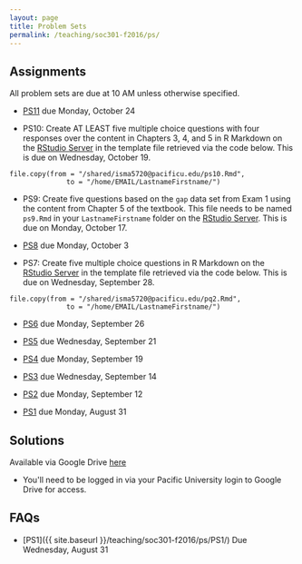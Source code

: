 ```yaml
---
layout: page
title: Problem Sets
permalink: /teaching/soc301-f2016/ps/
---
```


## Assignments

All problem sets are due at 10 AM unless otherwise specified.

- [PS11](https://goo.gl/forms/q1u3373tIbikhQda2) due Monday, October 24

- PS10: Create AT LEAST five multiple choice questions with four responses over the content in Chapters 3, 4, and 5 in R Markdown on the [RStudio Server](http://beta.rstudio.org) in the template file retrieved via the code below.  This is due on Wednesday, October 19.

```
file.copy(from = "/shared/isma5720@pacificu.edu/ps10.Rmd",
              to = "/home/EMAIL/LastnameFirstname/")
```              

- PS9:  Create five questions based on the `gap` data set from Exam 1 using the content from Chapter 5 of the textbook.  This file needs to be named `ps9.Rmd` in your `LastnameFirstname` folder on the [RStudio Server](http://beta.rstudio.org).  This is due on Monday, October 17.

- [PS8](https://goo.gl/forms/LSH83PVgzY5yRfdy1) due Monday, October 3

- PS7:  Create five multiple choice questions in R Markdown on the [RStudio Server](http://beta.rstudio.org) in the template file retrieved via the code below.  This is due on Wednesday, September 28.

```
file.copy(from = "/shared/isma5720@pacificu.edu/pq2.Rmd",
              to = "/home/EMAIL/LastnameFirstname/")
```

- [PS6](https://goo.gl/forms/7gc6EJCZ6TwgT2h02) due Monday, September 26

- [PS5](https://goo.gl/forms/ZEn8SSVtExPEdK7d2) due Wednesday, September 21

- [PS4](https://goo.gl/forms/2G0yEpizdkVKUZy23) due Monday, September 19

- [PS3](https://goo.gl/forms/o7QGf58SIfGsH8jx1) due Wednesday, September 14

- [PS2](https://goo.gl/forms/zU8naLMVGPvAaP7L2) due Monday, September 12

- [PS1](https://goo.gl/forms/VnJ9Xq82ZTBvT0lo1) due Monday, August 31

## Solutions

Available via Google Drive [here](https://drive.google.com/drive/folders/0BzYa-c4YSiejOUt6NkNyS0ZlUzA?usp=sharing)
  - You'll need to be logged in via your Pacific University login to Google Drive for access.

## FAQs

- [PS1]({{ site.baseurl }}/teaching/soc301-f2016/ps/PS1/) Due Wednesday, August 31